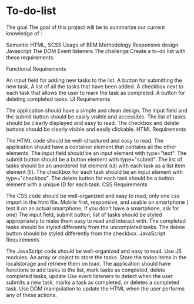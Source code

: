 # To-do-list
The goal
The goal of this project will be to summarize our current knowledge of :

Semantic HTML, SCSS
Usage of BEM Methodology
Responsive design
Javascript
The DOM
Event listeners
The challenge
Create a to-do list with these requirements:

Functional Requirements

An input field for adding new tasks to the list.
A button for submitting the new task.
A list of all the tasks that have been added.
A checkbox next to each task that allows the user to mark the task as completed.
A button for deleting completed tasks.
UI Requirements

The application should have a simple and clean design.
The input field and the submit button should be easily visible and accessible.
The list of tasks should be clearly displayed and easy to read.
The checkbox and delete buttons should be clearly visible and easily clickable.
HTML Requirements

The HTML code should be well-structured and easy to read.
The application should have a container element that contains all the other elements.
The input field should be an input element with type="text".
The submit button should be a button element with type="submit".
The list of tasks should be an unordered list element (ul) with each task as a list item element (li).
The checkbox for each task should be an input element with type="checkbox".
The delete button for each task should be a button element with a unique ID for each task.
CSS Requirements

The CSS code should be well-organized and easy to read, only one css import in the html file.
Mobile first, responsive, and usable on smartphone ( test it on an actual smartphone, if you don't have a smartphone, ask for one)
The input field, submit button, list of tasks should be styled appropriately to make them easy to read and interact with.
The completed tasks should be styled differently from the uncompleted tasks.
The delete button should be styled differently from the checkbox.
JavaScript Requirements

The JavaScript code should be well-organized and easy to read.
Use JS modules.
An array or object to store the tasks.
Store the todos items in the localstorage and retrieve them on load.
The application should have functions to add tasks to the list, mark tasks as completed, delete completed tasks, update
Use event listeners to detect when the user submits a new task, marks a task as completed, or deletes a completed task.
Use DOM manipulation to update the HTML when the user performs any of these actions.





